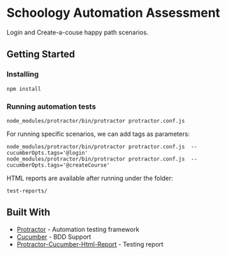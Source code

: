 # Schoology Automation Assessment

Login and Create-a-couse happy path scenarios.

## Getting Started

### Installing

```
npm install
```

### Running automation tests

```
node_modules/protractor/bin/protractor protractor.conf.js
```

For running specific scenarios, we can add tags as parameters:

```
node_modules/protractor/bin/protractor protractor.conf.js  --cucumberOpts.tags='@login'
node_modules/protractor/bin/protractor protractor.conf.js  --cucumberOpts.tags='@createCourse'
```
HTML reports are available after running under the folder:

```
test-reports/
```
## Built With

* [Protractor](https://www.protractortest.org) - Automation testing framework
* [Cucumber](https://cucumber.io) - BDD Support
* [Protractor-Cucumber-Html-Report](https://github.com/wswebcreation/protractor-multiple-cucumber-html-reporter-plugin) - Testing report
